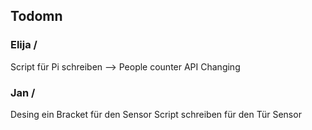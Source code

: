 ## Todomn 
### Elija \/
Script für Pi schreiben --> People counter
API Changing

### Jan \/
Desing ein Bracket für den Sensor
Script schreiben für den Tür Sensor